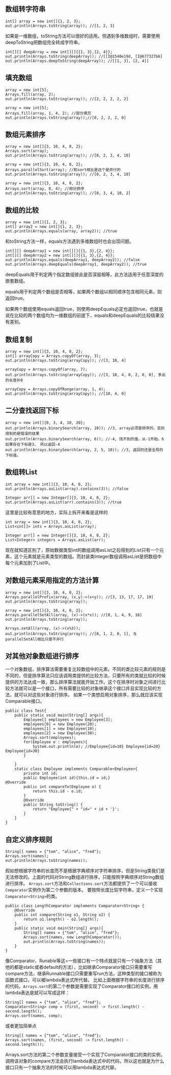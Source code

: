 ## 数组转字符串

```
int[] array = new int[]{1, 2, 3};
out.println(Arrays.toString(array)); //[1, 2, 3]
```
如果是一维数组，toString方法可以很好的适用。但遇到多维数组时，需要使用deepToString把数组完全转成字符串。
```
int[][] deepArray = new int[][]{{1, 3},{2, 4}};
out.println(Arrays.toString(deepArray)); //[[I@1540e19d, [I@677327b6]
out.println(Arrays.deepToString(deepArray)); //[[1, 3], [2, 4]]
```

## 填充数组


```
array = new int[5];
Arrays.fill(array, 2);
out.println(Arrays.toString(array)); //[2, 2, 2, 2, 2]

array = new int[5];
Arrays.fill(array, 1, 4, 2); //部分填充
out.println(Arrays.toString(array));//[0, 2, 2, 2, 0]
```

## 数组元素排序

```
array = new int[]{3, 10, 4, 0, 2};
Arrays.sort(array);
out.println(Arrays.toString(array)); //[0, 2, 3, 4, 10]

array = new int[]{3, 10, 4, 0, 2};
Arrays.parallelSort(array); //和sort相比是这个是并行的
out.println(Arrays.toString(array)); //[0, 2, 3, 4, 10]

array = new int[]{3, 10, 4, 0, 2};
Arrays.sort(array, 0, 4); //部分排序
out.println(Arrays.toString(array)); //[0, 3, 4, 10, 2]
```

## 数组的比较

```
array = new int[]{1, 2, 3};
int[] array2 = new int[]{1, 2, 3};
out.println(Arrays.equals(array, array2)); //true
```
和toString方法一样，equals方法遇到多维数组时也会出现问题。
```
int[][] deepArray1 = new int[][]{{1, 3},{2, 4}};
int[][] deepArray2 = new int[][]{{1, 3},{2, 4}};
out.println(Arrays.equals(deepArray1, deepArray2)); //false
out.println(Arrays.deepEquals(deepArray1, deepArray2)); //true
```
deepEquals用于判定两个指定数组彼此是否深层相等，此方法适用于任意深度的嵌套数组。

equals用于判定两个数组是否相等，如果两个数组以相同顺序包含相同元素，则返回true。

如果两个数组使用equals返回true，则使用deepEquals必定也返回true，也就是说在比较的两个数组均为一维数组的前提下，equals和deepEquals的比较结果没有差别。

## 数组复制

```
array = new int[]{3, 10, 4, 0, 2};
int[] arrayCopy = Arrays.copyOf(array, 3);
out.println(Arrays.toString(arrayCopy)); //[3, 10, 4]

arrayCopy = Arrays.copyOf(array, 7);
out.println(Arrays.toString(arrayCopy)); //[3, 10, 4, 0, 2, 0, 0], 多出的长度补0

arrayCopy = Arrays.copyOfRange(array, 1, 4);
out.println(Arrays.toString(arrayCopy)); //[10, 4, 0]
```

## 二分查找返回下标

```
array = new int[]{0, 3, 4, 10, 20};
out.println(Arrays.binarySearch(array, 10)); //3, array必须是排序的，否则得到的是错误的结果
out.println(Arrays.binarySearch(array, 6)); //-4, 找不到的值，从-1开始，6如果存在下标是3， 所以返回-4
out.println(Arrays.binarySearch(array, 2, 5, 10)); //3, 返回的还是全局的下标值。
```

## 数组转List

```
int array = new int[]{3, 10, 4, 0, 2};
out.println(Arrays.asList(array).contains(3)); //false

Integer arr[] = new Integer[]{3, 10, 4, 0, 2};
out.println(Arrays.asList(arr).contains(3)); //true
```
这里是比较有意思的地方，实际上拆开来看是这样的

```
int array = new int[]{3, 10, 4, 0, 2};
List<int[]> ints = Arrays.asList(array);
```

```
Integer arr[] = new Integer[]{3, 10, 4, 0, 2};
List<Integer> integers = Arrays.asList(arr);
```
现在就知道区别了，原始数据类型int的数组调用asList之后得到的List只有一个元素，这个元素就是元素类型的数组。而封装类Integer数组调用asList是把数组中每个元素加到了List中。


## 对数组元素采用指定的方法计算

```
array = new int[]{3, 10, 4, 0, 2};
Arrays.parallelPrefix(array, (x,y)->(x+y)); //[3, 13, 17, 17, 19]
out.println(Arrays.toString(array));

array = new int[]{3, 10, 4, 0, 2};
Arrays.parallelSetAll(array, (x)->(x*x)); //[0, 1, 4, 9, 16]
out.println(Arrays.toString(array));

Arrays.setAll(array, (x)->(x%3));
out.println(Arrays.toString(array)); //[0, 1, 2, 0, 1], 与parallelSetAll相比只是不并行
```
## 对其他对象数组进行排序
一个对象数组，排序算法需要重复比较数组中的元素。不同的类比较元素的规则是不同的，但是排序算法只应该调用类提供的比较方法，只要所有的类就比较的时候提供的方法达成一致，那么排序算法就能开始工作。这个在排序时对象之间进行比较方法就可以是一个接口，所有需要比较的对象继承这个接口并且实现比较的方法，就可以对这些对象进行排序。
如果一个类想启用对象排序，那么就应该实现Comparable接口。

```
public class Test{
    public static void main(String[] args){
		Employee[] employees = new Employee[3];
		employees[0] = new Employee(20);
		employees[1] = new Employee(10);
		employees[2] = new Employee(30);
		Arrays.sort(employees);
		for(Employee e : employees){
			System.out.println(e); //Employee{id=10} Employee{id=20} Employee{id=30}
		}
		
    }
    static class Employee implements Comparable<Employee>{
        private int id;
        public Employee(int id){this.id = id;}
@Override
        public int compareTo(Employee o) {
            return this.id - o.id;
        }
        @Override
        public String toString() {
            return "Employee{" + "id=" + id + '}';
        }
    }
}
```

## 自定义排序规则
```
String[] names = {"tom", "alice", "fred"};
Arrays.sort(names);
out.println(Arrays.toString(names));
```
假如想根据字符串的长度而不是根据字典顺序对字符串排序，但是String类我们是无法修改的。上面的代码对String数组进行排序，只能按照字典顺序对String数组进行排序。
`Arrays.sort`方法和`Collections.sort`方法都提供了一个可以接收`Comparator`实例作为第二个参数的版本。
要按照长度比较字符串，定义一个实现`Comparator<String>`的类。

```
public class LengthComparator implements Comparator<String> {
    @Override
    public int compare(String o1, String o2) {
        return o1.length() - o2.length();
    }
    public static void main(String[] args){
        String[] names = {"tom", "alice", "fred"};
        Arrays.sort(names, new LengthComparator());
        out.println(Arrays.toString(names));
    }
}
```
像Comparator、Runable等这=一些接口有一个特点就是只有一个抽象方法（其他的都是static或者default的方法），比如继承Comparator接口只需要重写compare方法，继承Runnable接口只需要重写run方法，这种类型的接口被称为函数式接口，可以被lambda表达式所代替。
比如上面根据字符串的长度进行排序的代码，`Arrays.sort`的第二个参数是需要实现了Comparator接口的实例，用lambda表达是就可以写成这样：

```
String[] names = {"tom", "alice", "fred"};
Comparator<String> comp = (first, second) -> first.length() - second.length();
Arrays.sort(names, comp);
```
或者更加简单点

```
String[] names = {"tom", "alice", "fred"};
Arrays.sort(names, (first, second) -> first.length() - second.length());
```
Arrays.sort方法的第二个参数变量接受一个实现了Comparator接口的类的实例，调用该对象的compare方法会执行lambda表达式中的代码，所以这也就是为什么接口只有一个抽象方法的时候可以用lambda表达式代替。


